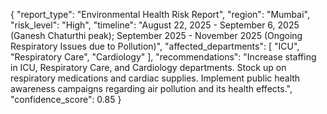 {
  "report_type": "Environmental Health Risk Report",
  "region": "Mumbai",
  "risk_level": "High",
  "timeline": "August 22, 2025 - September 6, 2025 (Ganesh Chaturthi peak); September 2025 - November 2025 (Ongoing Respiratory Issues due to Pollution)",
  "affected_departments": [
    "ICU",
    "Respiratory Care",
    "Cardiology"
  ],
  "recommendations": "Increase staffing in ICU, Respiratory Care, and Cardiology departments. Stock up on respiratory medications and cardiac supplies. Implement public health awareness campaigns regarding air pollution and its health effects.",
  "confidence_score": 0.85
}